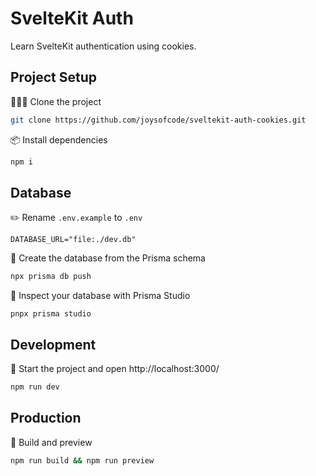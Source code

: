 # SvelteKit Auth

Learn SvelteKit authentication using cookies.

## Project Setup

🧑‍🤝‍🧑 Clone the project

```sh
git clone https://github.com/joysofcode/sveltekit-auth-cookies.git
```

📦️ Install dependencies

```sh
npm i
```

## Database

✏️ Rename `.env.example` to `.env`

```
DATABASE_URL="file:./dev.db"
```

🔨 Create the database from the Prisma schema

```sh
npx prisma db push
```

🔎 Inspect your database with Prisma Studio

```
pnpx prisma studio
```

## Development

🦄 Start the project and open http://localhost:3000/

```sh
npm run dev
```

## Production

🔨 Build and preview

```sh
npm run build && npm run preview
```
